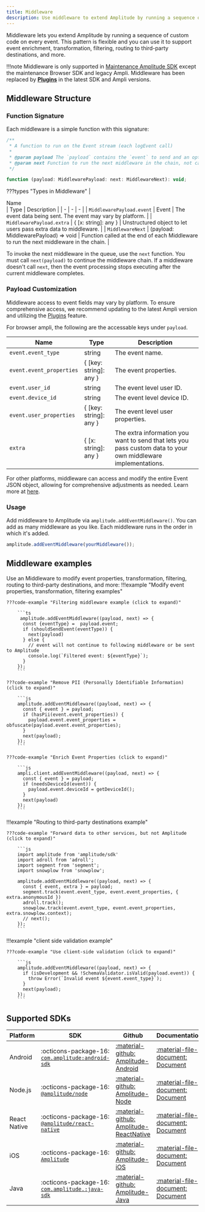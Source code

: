 ```yaml
---
title: Middleware
description: Use middleware to extend Amplitude by running a sequence of custom code on every event. This pattern is flexible and you can use it to support event enrichment, transformation, filtering, routing to third-party destinations, and more.
---
```


Middleware lets you extend Amplitude by running a sequence of custom code on every event. This pattern is flexible and you can use it to support event enrichment, transformation, filtering, routing to third-party destinations, and more.

!!!note
    Middleware is only supported in [Maintenance Amplitude SDK](../sdks/javascript/) except the maintenance Browser SDK and legacy Ampli. Middleware has been replaced by **[Plugins](../sdk-plugins/)** in the latest SDK and Ampli versions.

## Middleware Structure
 
### Function Signature 

Each middleware is a simple function with this signature:

```js
/**
 * A function to run on the Event stream (each logEvent call)
 *
 * @param payload The `payload` contains the `event` to send and an optional `extra` that lets you pass custom data to your own middleware implementations.
 * @param next Function to run the next middleware in the chain, not calling next will end the middleware chain
 */

function (payload: MiddlewarePayload: next: MiddlewareNext): void;
```

???types "Types in  Middleware"
    |<div class="med-column">Name</div>| Type | Description |
    | - | - | - |
    | `MiddlewarePayload.event` | Event | The event data being sent. The event may vary by platform. |
    | `MiddlewarePayload.extra` | { [x: string]: any } | Unstructured object to let users pass extra data to middleware. |
    | `MiddlewareNext` | (payload: MiddlewarePayload) => void | Function called at the end of each Middleware to run the next middleware in the chain. |

To invoke the next middleware in the queue, use the `next` function. You must call `next(payload)` to continue the middleware chain. If a middleware doesn't call `next`, then the event processing stops executing after the current middleware completes.

### Payload Customization

Middleware access to event fields may vary by platform. To ensure comprehensive access, we recommend updating to the latest Ampli version and utilizing the [Plugins](../sdk-plugins) feature.

For browser ampli, the following are the accessable keys under `payload`.

|<div class="med-column">Name</div>|Type|Description|
| - | - | - |
| `event.event_type` | string | The event name. |
| `event.event_properties` | { [key: string]: any } | The event properties. |
| `event.user_id` | string | The event level user ID. |
| `event.device_id` | string | The event level device ID. |
| `event.user_properties` | { [key: string]: any } | The event level user properties. |
| `extra` | { [x: string]: any } | The extra information you want to send that lets you pass custom data to your own middleware implementations. |

For other platforms, middleware can access and modify the entire Event JSON object, allowing for comprehensive adjustments as needed. Learn more at [here](../../../analytics/apis/http-v2-api/#keys-for-the-event-argument).

### Usage

Add middleware to Amplitude via `amplitude.addEventMiddleware()`. You can add as many middleware as you like. Each middleware runs in the order in which it's added.

```js
amplitude.addEventMiddleware(yourMiddleware());
```

## Middleware examples

Use an Middleware to modify event properties, transformation, filtering, routing to third-party destinations, and more:
!!!example "Modify event properties, transformation, filtering examples"

    ???code-example "Filtering middleware example (click to expand)"

        ```ts
         amplitude.addEventMiddleware((payload, next) => {
          const {eventType} =  payload.event;
          if (shouldSendEvent(eventType)) {
            next(payload)
          } else {
            // event will not continue to following middleware or be sent to Amplitude
            console.log(`Filtered event: ${eventType}`);
          }
        });
        ```
        
    ???code-example "Remove PII (Personally Identifiable Information) (click to expand)"

        ```js
        amplitude.addEventMiddleware((payload, next) => {
          const { event } = payload;
          if (hasPii(event.event_properties)) {
            payload.event.event_properties = obfuscate(payload.event.event_properties);
          }
          next(payload);
        });
        ```
    
    ???code-example "Enrich Event Properties (click to expand)"

        ```js
        ampli.client.addEventMiddleware((payload, next) => {
          const { event } = payload;
          if (needsDeviceId(event)) {
            payload.event.deviceId = getDeviceId();
          }
          next(payload)
        });
        ```

!!!example "Routing to third-party destinations example"

    ???code-example "Forward data to other services, but not Amplitude (click to expand)"

        ```js
        import amplitude from 'amplitude/sdk'
        import adroll from 'adroll';
        import segment from 'segment';
        import snowplow from 'snowplow';
        
        amplitude.addEventMiddleware((payload, next) => {
          const { event, extra } = payload;
          segment.track(event.event_type, event.event_properties, { extra.anonymousId })
          adroll.track();
          snowplow.track(event.event_type, event.event_properties, extra.snowplow.context);
          // next();
        });
        ```

!!!example "client side validation example"

    ???code-example "Use client-side validation (click to expand)"

        ```js
        amplitude.addEventMiddleware((payload, next) => {
          if (isDevelopment && !SchemaValidator.isValid(payload.event)) {
            throw Error(`Invalid event ${event.event_type}`);
          }
          next(payload);
        });
        ```

## Supported SDKs

|Platform|SDK|Github|Documentation|
|--------|--------|--------|-----------|
|Android|:octicons-package-16: [`com.amplitude:android-sdk`](https://mvnrepository.com/artifact/com.amplitude/android-sdk) | [:material-github: Amplitude-Android](https://github.com/amplitude/Amplitude-Android) | [:material-file-document: Document](../sdks/android/#middleware) |
|Node.js|:octicons-package-16: [`@amplitude/node`](https://www.npmjs.com/package/@amplitude/node) | [:material-github: Amplitude-Node](https://github.com/amplitude/Amplitude-Node) | [:material-file-document: Document](../sdks/node/#middleware) |
|React Native|:octicons-package-16: [`@amplitude/react-native`](https://www.npmjs.com/package/@amplitude/react-native) | [:material-github: Amplitude-ReactNative](https://github.com/amplitude/Amplitude-ReactNative) | [:material-file-document: Document](../sdks/react-native) |
|iOS|:octicons-package-16: [`Amplitude`](https://cocoapods.org/pods/Amplitude-iOS) | [:material-github: Amplitude-iOS](https://github.com/amplitude/Amplitude-iOS) | [:material-file-document: Document](../sdks/ios/#middleware)|
|Java|:octicons-package-16: [`com.amplitude.:java-sdk`](https://mvnrepository.com/artifact/com.amplitude/java-sdk) | [:material-github: Amplitude-Java](https://github.com/amplitude/Amplitude-Java) | [:material-file-document: Document](../sdks/java/#middleware)|